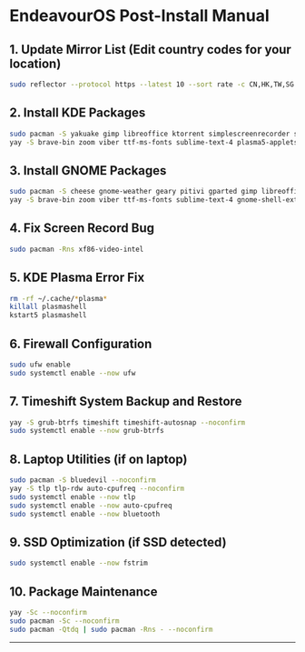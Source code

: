 # EndeavourOS Post-Install Manual

## 1. Update Mirror List (Edit country codes for your location)

```bash
sudo reflector --protocol https --latest 10 --sort rate -c CN,HK,TW,SG --save /etc/pacman.d/mirrorlist --verbose
```

## 2. Install KDE Packages

```bash
sudo pacman -S yakuake gimp libreoffice ktorrent simplescreenrecorder sweeper partitionmanager plasma-systemmonitor ksysguard ufw plasma-firewall neofetch kcalc htop kwallet --noconfirm
yay -S brave-bin zoom viber ttf-ms-fonts sublime-text-4 plasma5-applets-thermal-monitor-git --noconfirm
```

## 3. Install GNOME Packages

```bash
sudo pacman -S cheese gnome-weather geary pitivi gparted gimp libreoffice gnome-system-monitor neofetch htop gnome-clocks gnome-calendar transmission-gtk bleachbit rhythmbox simple-scan --noconfirm
yay -S brave-bin zoom viber ttf-ms-fonts sublime-text-4 gnome-shell-extension-dash-to-dock gnome-shell-extension-system-monitor-git --noconfirm
```

## 4. Fix Screen Record Bug

```bash
sudo pacman -Rns xf86-video-intel
```

## 5. KDE Plasma Error Fix

```bash
rm -rf ~/.cache/*plasma*
killall plasmashell
kstart5 plasmashell
```

## 6. Firewall Configuration

```bash
sudo ufw enable
sudo systemctl enable --now ufw
```

## 7. Timeshift System Backup and Restore

```bash
yay -S grub-btrfs timeshift timeshift-autosnap --noconfirm
sudo systemctl enable --now grub-btrfs
```

## 8. Laptop Utilities (if on laptop)

```bash
sudo pacman -S bluedevil --noconfirm
yay -S tlp tlp-rdw auto-cpufreq --noconfirm
sudo systemctl enable --now tlp
sudo systemctl enable --now auto-cpufreq
sudo systemctl enable --now bluetooth
```

## 9. SSD Optimization (if SSD detected)

```bash
sudo systemctl enable --now fstrim
```

## 10. Package Maintenance

```bash
yay -Sc --noconfirm
sudo pacman -Sc --noconfirm
sudo pacman -Qtdq | sudo pacman -Rns - --noconfirm
```

---
